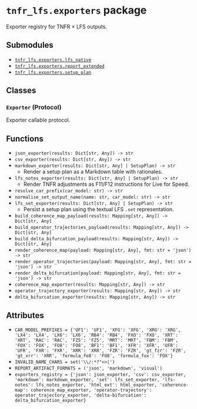 # `tnfr_lfs.exporters` package
Exporter registry for TNFR × LFS outputs.

## Submodules
- [`tnfr_lfs.exporters.lfs_native`](lfs_native/index.md)
- [`tnfr_lfs.exporters.report_extended`](report_extended/index.md)
- [`tnfr_lfs.exporters.setup_plan`](setup_plan/index.md)

## Classes
### `Exporter` (Protocol)
Exporter callable protocol.

## Functions
- `json_exporter(results: Dict[str, Any]) -> str`
- `csv_exporter(results: Dict[str, Any]) -> str`
- `markdown_exporter(results: Dict[str, Any] | SetupPlan) -> str`
  - Render a setup plan as a Markdown table with rationales.
- `lfs_notes_exporter(results: Dict[str, Any] | SetupPlan) -> str`
  - Render TNFR adjustments as F11/F12 instructions for Live for Speed.
- `resolve_car_prefix(car_model: str) -> str`
- `normalise_set_output_name(name: str, car_model: str) -> str`
- `lfs_set_exporter(results: Dict[str, Any] | SetupPlan) -> str`
  - Persist a setup plan using the textual LFS ``.set`` representation.
- `build_coherence_map_payload(results: Mapping[str, Any]) -> Dict[str, Any]`
- `build_operator_trajectories_payload(results: Mapping[str, Any]) -> Dict[str, Any]`
- `build_delta_bifurcation_payload(results: Mapping[str, Any]) -> Dict[str, Any]`
- `render_coherence_map(payload: Mapping[str, Any], fmt: str = 'json') -> str`
- `render_operator_trajectories(payload: Mapping[str, Any], fmt: str = 'json') -> str`
- `render_delta_bifurcation(payload: Mapping[str, Any], fmt: str = 'json') -> str`
- `coherence_map_exporter(results: Mapping[str, Any]) -> str`
- `operator_trajectory_exporter(results: Mapping[str, Any]) -> str`
- `delta_bifurcation_exporter(results: Mapping[str, Any]) -> str`

## Attributes
- `CAR_MODEL_PREFIXES = {'UF1': 'UF1', 'XFG': 'XFG', 'XRG': 'XRG', 'LX4': 'LX4', 'LX6': 'LX6', 'RB4': 'RB4', 'FXO': 'FXO', 'XRT': 'XRT', 'RAC': 'RAC', 'FZ5': 'FZ5', 'MRT': 'MRT', 'FBM': 'FBM', 'FOX': 'FOX', 'FO8': 'FO8', 'BF1': 'BF1', 'XFR': 'XFR', 'UFR': 'UFR', 'FXR': 'FXR', 'XRR': 'XRR', 'FZR': 'FZR', 'gt_fzr': 'FZR', 'gt_xrr': 'XRR', 'formula_fo8': 'FO8', 'formula_fox': 'FOX'}`
- `INVALID_NAME_CHARS = set('\\/:*?"<>|')`
- `REPORT_ARTIFACT_FORMATS = ('json', 'markdown', 'visual')`
- `exporters_registry = {'json': json_exporter, 'csv': csv_exporter, 'markdown': markdown_exporter, 'set': lfs_set_exporter, 'lfs-notes': lfs_notes_exporter, 'html_ext': html_exporter, 'coherence-map': coherence_map_exporter, 'operator-trajectory': operator_trajectory_exporter, 'delta-bifurcation': delta_bifurcation_exporter}`

